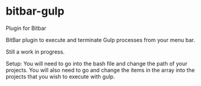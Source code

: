 # bitbar-gulp
Plugin for Bitbar

BitBar plugin to execute and terminate Gulp processes from your menu bar.

Still a work in progress.

Setup:
You will need to go into the bash file and change the path of your projects.
You will also need to go and change the items in the array into the projects that you wish to execute with gulp.
